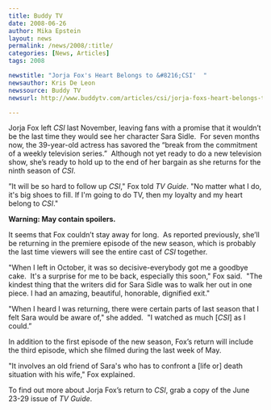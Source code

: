```yaml
---
title: Buddy TV
date: 2008-06-26
author: Mika Epstein
layout: news
permalink: /news/2008/:title/
categories: [News, Articles]
tags: 2008

newstitle: "Jorja Fox's Heart Belongs to &#8216;CSI'  "
newsauthor: Kris De Leon  
newssource: Buddy TV  
newsurl: http://www.buddytv.com/articles/csi/jorja-foxs-heart-belongs-to-cs-20773.aspx  

---
```


Jorja Fox left *CSI* last November, leaving fans with a promise that it wouldn&rsquo;t be the last time they would see her character Sara Sidle.&nbsp; For seven months now, the 39-year-old actress has savored the &ldquo;break from the commitment of a weekly television series.&rdquo;&nbsp; Although not yet ready to do a new television show, she&rsquo;s ready to hold up to the end of her bargain as she returns for the ninth season of *CSI*.

&rdquo;It will be so hard to follow up *CSI*," Fox told *TV Guide*. "No matter what I do, it's big shoes to fill. If I'm going to do TV, then my loyalty and my heart belong to *CSI*."

**Warning: May contain spoilers.**

It seems that Fox couldn&rsquo;t stay away for long.&nbsp; As reported previously, she&rsquo;ll be returning in the premiere episode of the new season, which is probably the last time viewers will see the entire cast of *CSI* together. 

"When I left in October, it was so decisive-everybody got me a goodbye cake.&nbsp; It's a surprise for me to be back, especially this soon," Fox said.&nbsp; "The kindest thing that the writers did for Sara Sidle was to walk her out in one piece. I had an amazing, beautiful, honorable, dignified exit."

"When I heard I was returning, there were certain parts of last season that I felt Sara would be aware of," she added.&nbsp; "I watched as much [*CSI*] as I could.&rdquo;

In addition to the first episode of the new season, Fox&rsquo;s return will include the third episode, which she filmed during the last week of May. 

"It involves an old friend of Sara's who has to confront a [life or] death situation with his wife," Fox explained.

To find out more about Jorja Fox&rsquo;s return to *CSI*, grab a copy of the June 23-29 issue of *TV Guide*.

